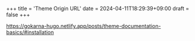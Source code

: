 +++
title = 'Theme Origin URL'
date = 2024-04-11T18:29:39+09:00
draft = false
+++

https://gokarna-hugo.netlify.app/posts/theme-documentation-basics/#installation
